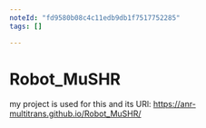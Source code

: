 ```yaml
---
noteId: "fd9580b08c4c11edb9db1f7517752285"
tags: []

---
```


# Robot_MuSHR
my project is used for this and its URl: https://anr-multitrans.github.io/Robot_MuSHR/
